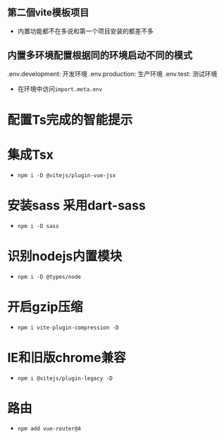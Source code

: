 ## 第二個vite模板项目

- 内置功能都不在多说和第一个项目安装的都差不多


## 内置多环境配置根据同的环境启动不同的模式

.env.development: 开发环境
.env.production: 生产环境
.env.test: 测试环境
  - 在环境中访问`import.meta.env`


# 配置Ts完成的智能提示

# 集成Tsx

- `npm i -D @vitejs/plugin-vue-jsx`

# 安装sass 采用dart-sass

- `npm i -D sass`

# 识别nodejs内置模块

- `npm i -D @types/node`

# 开启gzip压缩

- `npm i vite-plugin-compression -D`

# IE和旧版chrome兼容

- `npm i @vitejs/plugin-legacy -D`

# 路由

- `npm add vue-router@4`